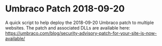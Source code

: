 # Umbraco Patch 2018-09-20
A quick script to help deploy the 2018-09-20 Umbraco patch to multiple websites.
The patch and associated DLLs are available here: https://umbraco.com/blog/security-advisory-patch-for-your-site-is-now-available/
